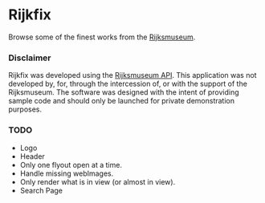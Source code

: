 # Rijkfix
Browse some of the finest works from the [Rijksmuseum](https://www.rijksmuseum.nl/en).

### Disclaimer
Rijkfix was developed using the [Rijksmuseum API](https://www.rijksmuseum.nl/en/api). This application was not developed by, for, through the intercession of, or with the support of the Rijksmuseum.  The software was designed with the intent of providing sample code and should only be launched for private demonstration purposes.

### TODO
* Logo
* Header
* Only one flyout open at a time.
* Handle missing webImages.
* Only render what is in view (or almost in view).
* Search Page
